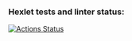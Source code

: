 ### Hexlet tests and linter status:
[![Actions Status](https://github.com/artem-taran/backend-project-lvl2/workflows/hexlet-check/badge.svg)](https://github.com/artem-taran/backend-project-lvl2/actions)